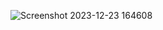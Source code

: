 ![Screenshot 2023-12-23 164608](https://github.com/tushar-upadhya/threeJS/assets/113006456/1217509a-8c90-4b26-ab50-588896ce7e0e)
